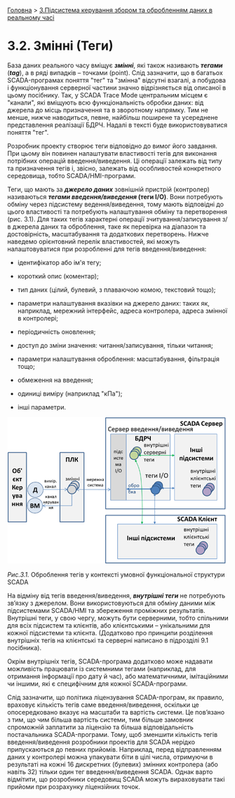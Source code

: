 [Головна](README.md) > [3.Підсистема керування збором та обробленням даних в реальному часі](3.md)

# 3.2. Змінні (Теги)

База даних реального часу вміщує ***змінні***, які також називають ***тегами*** (***tag***), а в ряді випадків – точками (point). Слід зазначити, що в багатьох SCADA-програмах поняття "тег" та "змінна" відсутні взагалі, а побудова і функціонування серверної частини значно відрізняється від описаної в цьому посібнику. Так, у SCADA Trace Mode центральним місцем є "канали", які вміщують всю функціональність обробки даних: від джерела до місць призначення та в зворотному напрямку. Тим не менше, нижче наводиться, певне, найбільш поширене та усереднене представлення реалізації БДРЧ. Надалі в тексті буде використовуватися поняття "тег".

Розробник проекту створює теги відповідно до вимог його завдання. При цьому він повинен налаштувати властивості тегів для виконання потрібних операцій введення/виведення. Ці операції залежать від типу та призначення тегів і, звісно, залежать від особливостей конкретного середовища, тобто SCADA/HMI-програми.

Теги, що мають за ***джерело даних*** зовнішній пристрій (контролер) називаються ***тегами введення/виведення* (**теги I/O**)**. Вони потребують обміну через підсистему ведення/виведення, тому мають відповідні до цього властивості та потребують налаштування обміну та перетворення (рис. 3.1). Для таких тегів характерні операції зчитування/записування з/в джерела даних та оброблення, таке як перевірка на діапазон та достовірність, масштабування та додаткових перетворень. Нижче наведемо орієнтовний перелік властивостей, які можуть налаштовуватися при розробленні для тегів введення/виведення:

- ідентифікатор або ім'я тегу;

- короткий опис (коментар);

- тип даних (цілий, булевий, з плаваючою комою, текстовий тощо);

- параметри налаштування вказівки на джерело даних: таких як, наприклад, мережний інтерфейс, адреса контролера, адреса змінної в контролері;

- періодичність оновлення;

- доступ до зміни значення: читання/записування, тільки читання; 

- параметри налаштування оброблення: масштабування, фільтрація тощо;

- обмеження на введення;

- одиниці виміру (наприклад "кПа");

- інші параметри. 

![](media3/3_1.png)                               

*Рис.3.1.* Оброблення тегів у контексті умовної функціональної структури SCADA 

На відміну від тегів введення/виведення, ***внутрішні теги*** не потребують зв’язку з джерелом. Вони використовуються для обміну даними між підсистемами SCADA/HMI та збереження проміжних результатів. Внутрішні теги, у свою чергу, можуть бути серверними, тобто спільними для всіх підсистем та клієнтів, або клієнтськими – унікальними для кожної підсистеми та клієнта. (Додатково про принципи розділення внутрішніх тегів на клієнтські та серверні написано в підрозділі 9.1 посібника).  

Окрім внутрішніх тегів, SCADA-програма додатково може надавати можливість працювати із системними тегами (наприклад, для отримання інформації про дату й час), або математичними, імітаційними чи іншими, які є специфічним для кожної SCADA-програми. 

Слід зазначити, що політика ліцензування SCADA-програм, як правило, враховує кількість тегів саме введення/виведення, оскільки це опосередковано вказує на масштаби та вартість системи. Це пов’язано з тим, що чим більша вартість системи, тим більше замовник спроможній заплатити за ліцензію та більша відповідальність постачальника SCADA-програми. Тому, щоб зменшити кількість тегів введення/виведення розробники проектів для SCADA нерідко припускаються до певних прийомів. Наприклад, перед відправленням даних у контролері можна упакувати біти в цілі числа, отримуючи в результаті на кожні 16 дискретних (булевих) змінних контролера (або навіть 32) тільки один тег введення/виведення  SCADA. Однак варто відмітити, що розробники середовищ SCADA можуть вираховувати такі прийоми при розрахунку ліцензійних точок.     